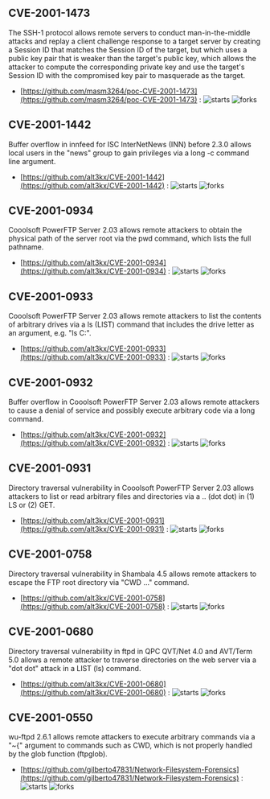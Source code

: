 ## CVE-2001-1473
 The SSH-1 protocol allows remote servers to conduct man-in-the-middle attacks and replay a client challenge response to a target server by creating a Session ID that matches the Session ID of the target, but which uses a public key pair that is weaker than the target's public key, which allows the attacker to compute the corresponding private key and use the target's Session ID with the compromised key pair to masquerade as the target.



- [https://github.com/masm3264/poc-CVE-2001-1473](https://github.com/masm3264/poc-CVE-2001-1473) :  ![starts](https://img.shields.io/github/stars/masm3264/poc-CVE-2001-1473.svg) ![forks](https://img.shields.io/github/forks/masm3264/poc-CVE-2001-1473.svg)

## CVE-2001-1442
 Buffer overflow in innfeed for ISC InterNetNews (INN) before 2.3.0 allows local users in the &quot;news&quot; group to gain privileges via a long -c command line argument.



- [https://github.com/alt3kx/CVE-2001-1442](https://github.com/alt3kx/CVE-2001-1442) :  ![starts](https://img.shields.io/github/stars/alt3kx/CVE-2001-1442.svg) ![forks](https://img.shields.io/github/forks/alt3kx/CVE-2001-1442.svg)

## CVE-2001-0934
 Cooolsoft PowerFTP Server 2.03 allows remote attackers to obtain the physical path of the server root via the pwd command, which lists the full pathname.



- [https://github.com/alt3kx/CVE-2001-0934](https://github.com/alt3kx/CVE-2001-0934) :  ![starts](https://img.shields.io/github/stars/alt3kx/CVE-2001-0934.svg) ![forks](https://img.shields.io/github/forks/alt3kx/CVE-2001-0934.svg)

## CVE-2001-0933
 Cooolsoft PowerFTP Server 2.03 allows remote attackers to list the contents of arbitrary drives via a ls (LIST) command that includes the drive letter as an argument, e.g. &quot;ls C:&quot;.



- [https://github.com/alt3kx/CVE-2001-0933](https://github.com/alt3kx/CVE-2001-0933) :  ![starts](https://img.shields.io/github/stars/alt3kx/CVE-2001-0933.svg) ![forks](https://img.shields.io/github/forks/alt3kx/CVE-2001-0933.svg)

## CVE-2001-0932
 Buffer overflow in Cooolsoft PowerFTP Server 2.03 allows remote attackers to cause a denial of service and possibly execute arbitrary code via a long command.



- [https://github.com/alt3kx/CVE-2001-0932](https://github.com/alt3kx/CVE-2001-0932) :  ![starts](https://img.shields.io/github/stars/alt3kx/CVE-2001-0932.svg) ![forks](https://img.shields.io/github/forks/alt3kx/CVE-2001-0932.svg)

## CVE-2001-0931
 Directory traversal vulnerability in Cooolsoft PowerFTP Server 2.03 allows attackers to list or read arbitrary files and directories via a .. (dot dot) in (1) LS or (2) GET.



- [https://github.com/alt3kx/CVE-2001-0931](https://github.com/alt3kx/CVE-2001-0931) :  ![starts](https://img.shields.io/github/stars/alt3kx/CVE-2001-0931.svg) ![forks](https://img.shields.io/github/forks/alt3kx/CVE-2001-0931.svg)

## CVE-2001-0758
 Directory traversal vulnerability in Shambala 4.5 allows remote attackers to escape the FTP root directory via &quot;CWD ...&quot;  command.



- [https://github.com/alt3kx/CVE-2001-0758](https://github.com/alt3kx/CVE-2001-0758) :  ![starts](https://img.shields.io/github/stars/alt3kx/CVE-2001-0758.svg) ![forks](https://img.shields.io/github/forks/alt3kx/CVE-2001-0758.svg)

## CVE-2001-0680
 Directory traversal vulnerability in ftpd in QPC QVT/Net 4.0 and AVT/Term 5.0 allows a remote attacker to traverse directories on the web server via a &quot;dot dot&quot; attack in a LIST (ls) command.



- [https://github.com/alt3kx/CVE-2001-0680](https://github.com/alt3kx/CVE-2001-0680) :  ![starts](https://img.shields.io/github/stars/alt3kx/CVE-2001-0680.svg) ![forks](https://img.shields.io/github/forks/alt3kx/CVE-2001-0680.svg)

## CVE-2001-0550
 wu-ftpd 2.6.1 allows remote attackers to execute arbitrary commands via a &quot;~{&quot; argument to commands such as CWD, which is not properly handled by the glob function (ftpglob).



- [https://github.com/gilberto47831/Network-Filesystem-Forensics](https://github.com/gilberto47831/Network-Filesystem-Forensics) :  ![starts](https://img.shields.io/github/stars/gilberto47831/Network-Filesystem-Forensics.svg) ![forks](https://img.shields.io/github/forks/gilberto47831/Network-Filesystem-Forensics.svg)
